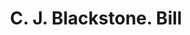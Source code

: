 ---
doi: 10.7916/D8NP3GMT
date_other: '1870'
date_other_textual: 1870-1879
form: printed ephemera
genre:
- Invoices
name:
- C. J. Blackstone
object_in_context_url: https://biggert.cul.columbia.edu/items/view/ave_biggert_01804
subject_hierarchical_geographic:
- Springfield, Massachusetts, United States
subject_name:
- C. J. Blackstone
title: C. J. Blackstone. Bill
sort_title: C. J. Blackstone. Bill
call_number: ave_biggert_01804
coordinates:
- 42.112411,-72.547455
pid: ave_biggert_01804
identifiers: ave_biggert_01804
thumbnail: https://derivativo-3.library.columbia.edu/iiif/2/ldpd:490820/full/!256,256/0/native.jpg
permalink: "/biggert/ave_biggert_01804/"
layout: iiif-image-page
---